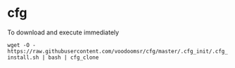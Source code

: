 # cfg

To download and execute immediately 

`wget -O - https://raw.githubusercontent.com/voodoomsr/cfg/master/.cfg_init/.cfg_install.sh | bash | cfg_clone`

